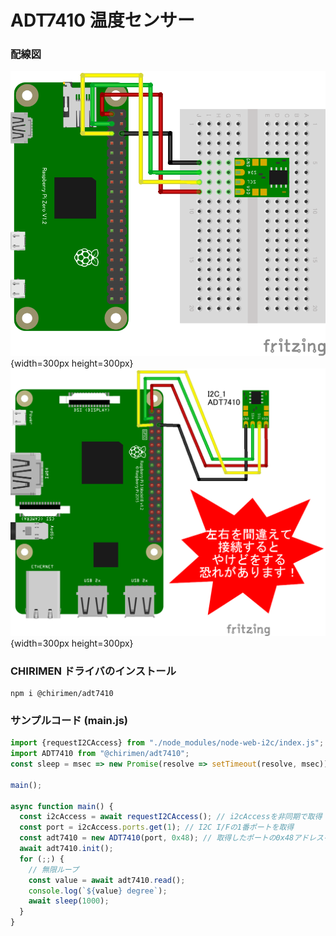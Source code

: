 # ADT7410 温度センサー

### 配線図

![配線図1](./PiZero_ADT7410.png "schematic"){width=300px height=300px}
![配線図2](./schematic_warning.png "schematic"){width=300px height=300px}

### CHIRIMEN ドライバのインストール

```shell
npm i @chirimen/adt7410
```

### サンプルコード (main.js)

```javascript
import {requestI2CAccess} from "./node_modules/node-web-i2c/index.js";
import ADT7410 from "@chirimen/adt7410";
const sleep = msec => new Promise(resolve => setTimeout(resolve, msec));

main();

async function main() {
  const i2cAccess = await requestI2CAccess(); // i2cAccessを非同期で取得
  const port = i2cAccess.ports.get(1); // I2C I/Fの1番ポートを取得
  const adt7410 = new ADT7410(port, 0x48); // 取得したポートの0x48アドレスをADT7410ドライバで受信する
  await adt7410.init();
  for (;;) {
    // 無限ループ
    const value = await adt7410.read();
    console.log(`${value} degree`);
    await sleep(1000);
  }
}
```
